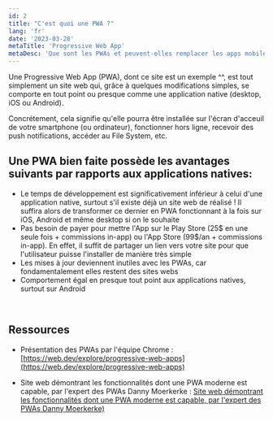 ```yaml
---
id: 2
title: "C'est quoi une PWA ?"
lang: 'fr'
date: '2023-03-28'
metaTitle: 'Progressive Web App'
metaDesc: 'Que sont les PWAs et peuvent-elles remplacer les apps mobiles ?'
---
```


Une Progressive Web App (PWA), dont ce site est un exemple ^^, est tout simplement un site web qui, grâce à quelques modifications simples, se comporte en tout point ou presque comme une application native (desktop, iOS ou Android).

Concrétement, cela signifie qu'elle pourra être installée sur l'écran d'acceuil de votre smartphone (ou ordinateur), fonctionner hors ligne, recevoir des push notifications, accéder au File System, etc.

## Une PWA bien faite possède les avantages suivants par rapports aux applications natives:

- Le temps de développement est significativement inférieur à celui d'une application native, surtout s'il existe déjà un site web de réalisé ! Il suffira alors
  de transformer ce dernier en PWA fonctionnant à la fois sur iOS, Android et même desktop si on le souhaite
- Pas besoin de payer pour mettre l'App sur le Play Store (25$ en une seule fois + commissions in-app) ou l'App Store (99$/an + commissions in-app). En effet, il suffit de partager un lien vers votre site pour que l'utilisateur puisse l'installer de manière très simple
- Les mises à jour deviennent inutiles avec les PWAs, car fondamentalement elles restent des sites webs
- Comportement égal en presque tout point aux applications natives, surtout sur Android

&nbsp;

## Ressources

- Présentation des PWAs par l'équipe Chrome : [https://web.dev/explore/progressive-web-apps](https://web.dev/explore/progressive-web-apps)

- Site web démontrant les fonctionnalités dont une PWA moderne est capable, par l'expert des PWAs Danny Moerkerke : [Site web démontrant les fonctionnalités dont une PWA moderne est capable, par l'expert des PWAs Danny Moerkerke)](https://whatpwacando.today/)
